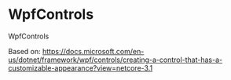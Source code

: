 # WpfControls
WpfControls

Based on:
https://docs.microsoft.com/en-us/dotnet/framework/wpf/controls/creating-a-control-that-has-a-customizable-appearance?view=netcore-3.1
